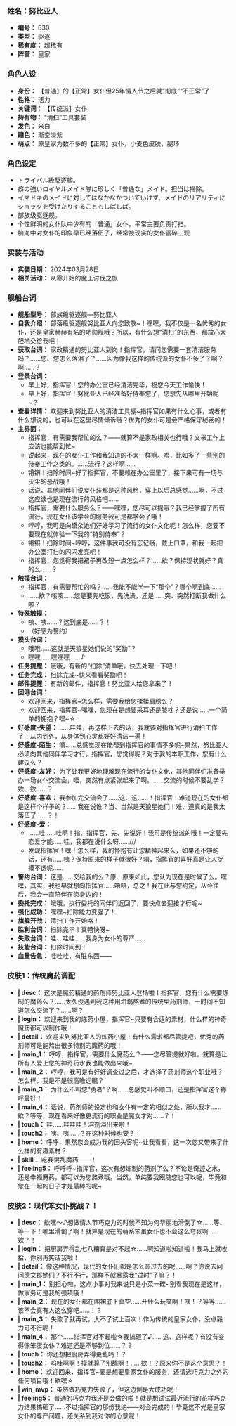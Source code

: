 ### 姓名：努比亚人
* **编号：** 630
* **类型：** 驱逐
* **稀有度：** 超稀有
* **阵营：** 皇家


### 角色人设
* **身份：** 【普通】的【正常】女仆但25年情人节之后就“彻底”“不正常”了
* **性格：** 活力
* **关键词：** 【传统派】女仆
* **持有物：** “清扫”工具套装
* **发色：** 米白
* **瞳色：** 渐变淡紫
* **萌点：** 原皇家为数不多的【正常】女仆，小麦色皮肤，腿环


### 角色设定
* トライバル級駆逐艦。
* 癖の強いロイヤルメイド隊に珍しく「普通な」メイド。担当は掃除。
* イマドキのメイドに対してはなかなかついていけず、メイドのリアリティにショックを受けたりすることもしばしば。
* 部族级驱逐舰。
* 个性鲜明的女仆队中少有的「普通」女仆。平常主要负责打扫。
* 脑海中对女仆的印象早已经落伍了，经常被现实的女仆震碎三观


### 实装与活动
* **实装日期：** 2024年03月28日
* **相关活动：** 从零开始的魔王讨伐之旅


### 舰船台词
* **舰船型号：** 部族级驱逐舰—努比亚人
* **自我介绍：** 部落级驱逐舰努比亚人向您致敬~！嘿嘿，我不仅是一名优秀的女仆，还是皇家赫赫有名的功勋舰哦？所以，有什么想“清扫”的东西，都放心大胆地交给我吧！
* **获取台词：** 家政精通的努比亚人到岗！指挥官，请问您需要一套清洁服务吗？……您、您怎么落泪了？……因为像我这样的传统派的女仆不多了？啊？啊……？
* **登录台词：**
  * 早上好，指挥官！您的办公室已经清洁完毕，祝您今天工作愉快！
  * 早上好，指挥官！努比亚人已经准备好侍奉您了，您想先从哪里开始呢~？
* **查看详情：** 欢迎来到努比亚人的清洁工具棚~指挥官如果有什么心事，或者有什么想说的，也可以在这里尽情倾诉哦？优秀的女仆可是会严格保守秘密的！
* **主界面：**
  * 指挥官，有需要我帮忙的么？——就算不是家政相关也行哦？文书工作上应该也能帮到忙~
  * 说起来，现在的女仆工作和我知道的不太一样啊。唔，比如多了一些别的侍奉工作之类的。……流行？这样啊……
  * 锵锵！扫除时间~好了指挥官，不要赖在办公室里了，接下来可有一场与灰尘的恶战哦！
  * 话说，其他同伴们说女仆装都是这种风格，穿上以后总感觉……啊，不过这应该也是现在流行的风格吧……
  * 指挥官，需要什么服务么？——嘿嘿，您尽可以提哦？我已经掌握了所有流行，现在女仆该学会的服务我可是都学会了哦！
  * 哼哼，我可是向黛朵她们好好学习了流行的女仆文化呢！怎么样，您要不要现在就体验一下我的“特别侍奉”？
  * 锵锵！扫除时间~哼哼，这件事我可没有忘记哦，戴上口罩，和我一起把办公室打扫的闪闪发亮吧！
  * 指挥官，您觉得我把裙子再改短一点怎么样？……欸？保持现状就好？真的么……？
* **触摸台词：**
  * 指挥官，有需要帮忙的吗？……我能不能学一下“那个”？哪个啊到底……
  * ……欸？咳咳……您是要先吃饭，先洗澡，还是……突、突然打断我做什么啦？
* **特殊触摸：**
  * 咦、咦……？这到底是……？！
  * （好感为誓约）
* **摸头台词：**
  * 哦哦……这就是天狼星她们说的“奖励”？
  * 嘿嘿……嘿嘿嘿……♪
* **任务提醒：** 哦哦，有新的“扫除”清单哦，快去处理一下吧！
* **任务完成：** 扫除完成~快来看看奖励吧！
* **邮件提醒：** 有新的邮件，指挥官！努比亚人给您拿来了！
* **回港台词：**
  * 欢迎回来，指挥官~怎么样，需要我给您揉揉肩膀么？
  * 欢迎回来，指挥官~嘿嘿，您现在是想要采耳还是膝枕？还是说……一个简单的拥抱？嘿~☆
* **好感度-失望：** ……哇哇，再这样下去的话，我就要对指挥官进行清扫工作了！从内到外，从身体到心灵都好好清洁一遍！
* **好感度-陌生：** 嗯……总感觉现在能帮到指挥官的事情不多呢~果然，努比亚人必须向其他同伴学习才行。指挥官，您觉得呢？对于我的本职工作，您有什么建议么？
* **好感度-友好：** 为了让我更好地理解现在流行的女仆文化，其他同伴们准备举办一场女仆交流会，唔，突然有点紧张起来了啊。……交流的时候不要乱学？欸、欸……？
* **好感度-喜欢：** 我参加完交流会了……这、这……！指挥官！难道现在的女仆都是这样个样子的？……我在说谁？当、当然是天狼星她们！难、道真的是我太落伍了……？！
* **好感度-爱：**
  * ……哇……哇啊！指、指挥官，先、先说好！我可是传统派的哦！一定要先恋爱才能……哇，我都在说什么呀……///
  * 发现指挥官！嘿！怎么样，我的怀抱有让您精神起来么，如果还不够的话，还有……咦？保持原来的样子就很好？唔，指挥官的喜好真是让人捉摸不透呢……
* **誓约台词：** 这是……交给我的么？原、原来如此，您认为现在是时候了么。嘿嘿，其实，我也早就想向指挥官……唔唔，总之！我在此与您约定，从今往后，我会一直陪伴在您身边的！
* **委托完成：** 哦哦，执行委托的同伴们返回了，要快点去迎接才行呢~
* **强化成功：** 嘿嘿~扫除能力变强了！
* **旗舰开战：** 清扫工作开始咯！
* **胜利台词：** 扫除完毕！真畅快呀~
* **失败台词：** 哇、哇哇……我身为女仆的尊严……
* **技能台词：** 扫除时间到！
* **血量告急：** 哇哇哇，有脏东西——


### 皮肤1：传统魔药调配
* **| desc：** 这次是魔药精通的药剂师努比亚人登场啦！指挥官，您有什么需要炼制的魔药么？……太久没遇到我这种用坩埚熬煮的传统型药剂师，一时间不知道怎么交流了？……啊？
* **| login：** 欢迎来到我的炼药小屋，指挥官~只要有合适的素材，什么样的神奇魔药都可以制作哦！
* **| detail：** 欢迎来到努比亚人的炼药小屋！有什么需求都尽管提吧，优秀的药剂师可是能熬出很多特别的魔药的哦！
* **| main_1：** 哼哼，指挥官，需要什么魔药么？——您尽管提就好啦，就算是让所有人爱上您的神奇药水我也能做出来哦~
* **| main_2：** 哼哼，我可是有好好调查过之后，才选择了药剂师这个职业哦？怎么样，我是不是很高瞻远瞩？
* **| main_3：** 为什么不叫您“勇者”？啊……总感觉叫不顺口，还是指挥官这个称呼最好！
* **| main_4：** 话说，药剂师的设定也和女仆有一定的相似之处，所以我才……欸？等等，现在看来好像更流行的职业是魔女才对……？！
* **| touch：** 哇……哇哇哇！溶剂溢出来啦！
* **| touch2：** 咦、咦……？在这种时候也要？！
* **| home：** 呼呼，果然您会成为我的回头客呢~让我看看，这一次您又带来了什么样的有趣素材？
* **| skill：** 吃我混乱魔药——！
* **| feeling5：** 呼呼呼~指挥官，这次有想炼制的药剂了么？不论是奇迹之水，还是幸福魔药，都可以为您熬煮哦。当然，单纯要我跟随您也可以呢，毕竟和您在一起的日子才是最棒的呢~


### 皮肤2：现代笨女仆挑战？！
* **| desc：** 欸嘿～♪想做情人节巧克力的时候不知为何华丽地滑倒了☆……等、等一下！哪里滑倒了啊！就算是现在的萌系笨蛋女仆也不会这么夸张啊……欸？！
* **| login：** 把厨房弄得乱七八糟真是对不起☆……啊知道啦知道啦！我马上就收拾，你别再笑话我啦！
* **| detail：** 像这种情况，现代的女仆们都是怎么圆过去的呢……啊？你说去问问德文郡她们？不行不行，那样不就暴露我“过时”了嘛？！
* **| main_1：** 别担心啦，这点小事对我来说只是小菜一碟~别看我现在是这样，做家务可是我的强项哦！
* **| main_2：** 现在的女仆都在围裙底下真空……开什么玩笑啊！咦！？等等……该不会真有人这么穿吧……！？
* **| main_3：** 失败了就再试，大不了试上百次！作为传统的皇家女仆，没点毅力可不行呢！
* **| main_4：** 那个……指挥官对不起啦☆我搞砸了♪......这、这样呢？有没有变得像笨蛋女仆？难道还是不够到位……？？
* **| touch：** 你还想把厨房弄得更乱吗！？
* **| touch2：** 呜哇啊啊！摸就算了别舔啊！……欸！？原来你不是这个意思？！
* **| home：** 欢迎回来，指挥官~要是想要皇家女仆的服务，还请选巧克力之外的任何项目哦！欸嘿☆
* **| win_mvp：** 虽然做巧克力失败了，但这边倒是大成功呢！
* **| feeling5：** 普通的巧克力我还是会做的啦！就是想试试最近流行的花样巧克力结果搞砸了……不过指挥官的那份我绝——对会完成的！毕竟这不光是皇家女仆的尊严问题，还关系到我对你的心意呢！
